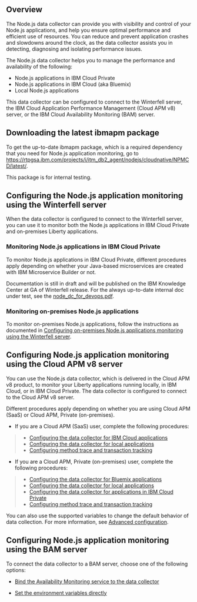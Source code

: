 ## Overview
The Node.js data collector can provide you with visibility and control of your Node.js applications, and help you ensure optimal performance and efficient use of resources. You can reduce and prevent application crashes and slowdowns around the clock, as the data collector assists you in detecting, diagnosing and isolating performance issues.

The Node.js data collector helps you to manage the performance and availability of the following:

- Node.js applications in IBM Cloud Private
- Node.js applications in IBM Cloud (aka Bluemix)
- Local Node.js applications

This data collector can be configured to connect to the Winterfell server, the IBM Cloud Application Performance Management (Cloud APM v8) server, or the IBM Cloud Availability Monitoring (BAM) server.

## Downloading the latest ibmapm package
To get the up-to-date ibmapm package, which is a required dependency that you need for Node.js application monitoring, go to https://rtpgsa.ibm.com/projects/i/itm_db2_agent/nodejs/cloudnative/NPMCD/latest/.

This package is for internal testing.


## Configuring the Node.js application monitoring using the Winterfell server
When the data collector is configured to connect to the Winterfell server, you can use it to monitor both the Node.js applications in IBM Cloud Private and on-premises Liberty applications.

### Monitoring Node.js applications in IBM Cloud Private
To monitor Node.js applications in IBM Cloud Private, different procedures apply depending on whether your Java-based microservices are created with IBM Microservice Builder or not.

Documentation is still in draft and will be published on the IBM Knowledge Center at GA of Winterfell release. For the always up-to-date internal doc under test, see the [node_dc_for_devops.pdf](https://github.ibm.com/APM/Nodejs-Data-Collector/blob/master/readme-topics/node_dc_for_devops.pdf).


### Monitoring on-premises Node.js applications
To monitor on-premises Node.js applications, follow the instructions as documented in [Configuring on-premises Node.js applications monitoring using the Winterfell server](readme-topics/nodejsdc-onprem-winterfell.md).

## Configuring Node.js application monitoring using the Cloud APM v8 server
You can use the Node.js data collector, which is delivered in the Cloud APM v8 product, to monitor your Liberty applications running locally, in IBM Cloud, or in IBM Cloud Private. The data collector is configured to connect to the Cloud APM v8 server.

Different procedures apply depending on whether you are using Cloud APM (SaaS) or Cloud APM, Private (on-premises).

- If you are a Cloud APM (SaaS) user, complete the following procedures:
> - [Configuring the data collector for IBM Cloud applications](https://www.ibm.com/support/knowledgecenter/SSMKFH/com.ibm.apmaas.doc/install/bluemix_nodejs_config_dc.htm)
> - [Configuring the data collector for local applications](https://www.ibm.com/support/knowledgecenter/SSMKFH/com.ibm.apmaas.doc/install/nodejs_config_dc.htm)
> - [Configuring method trace and transaction tracking](readme-topics/nodejsdc_mt_tt.md)

- If you are a Cloud APM, Private (on-premises) user, complete the following procedures:
> - [Configuring the data collector for Bluemix applications](https://www.ibm.com/support/knowledgecenter/SSHLNR_8.1.4/com.ibm.pm.doc/install/bluemix_nodejs_config_dc.htm)
> - [Configuring the data collector for local applications](https://www.ibm.com/support/knowledgecenter/SSHLNR_8.1.4/com.ibm.pm.doc/install/nodejs_config_dc.htm)
> - [Configuring the data collector for applications in IBM Cloud Private](readme-topics/nodejsdc_icp_apm_server.md)
> - [Configuring method trace and transaction tracking](readme-topics/nodejsdc_mt_tt.md)

You can also use the supported variables to change the default behavior of data collection. For more information, see [Advanced configuration](readme-topics/nodejs_dc_advanced_config.md).

## Configuring Node.js application monitoring using the BAM server

To connect the data collector to a BAM server, choose one of the following options:

- [Bind the Availability Monitoring service to the data collector](readme-topics/connect_bam_service.md)

- [Set the environment variables directly](readme-topics/set_var_bam.md)


